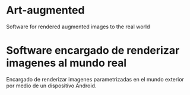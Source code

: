 # Art-augmented
Software for rendered augmented images to the real world

# Software encargado de renderizar imagenes al mundo real

Encargado de renderizar imagenes parametrizadas en el mundo exterior por medio de un dispositivo Android.
